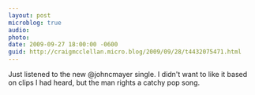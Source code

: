 ```yaml
---
layout: post
microblog: true
audio: 
photo: 
date: 2009-09-27 18:00:00 -0600
guid: http://craigmcclellan.micro.blog/2009/09/28/t4432075471.html
---
```

Just listened to the new @johncmayer single.  I didn't want to like it based on clips I had heard, but the man rights a catchy pop song.
